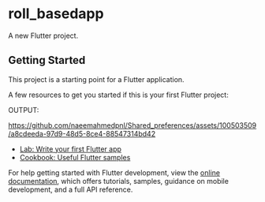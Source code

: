# roll_basedapp

A new Flutter project.

## Getting Started

This project is a starting point for a Flutter application.

A few resources to get you started if this is your first Flutter project:

OUTPUT:

https://github.com/naeemahmedpnl/Shared_preferences/assets/100503509/a8cdeeda-97d9-48d5-8ce4-88547314bd42


- [Lab: Write your first Flutter app](https://docs.flutter.dev/get-started/codelab)
- [Cookbook: Useful Flutter samples](https://docs.flutter.dev/cookbook)

For help getting started with Flutter development, view the
[online documentation](https://docs.flutter.dev/), which offers tutorials,
samples, guidance on mobile development, and a full API reference.
